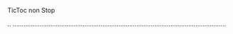 TicToc non Stop

..
.......................................................................................................................